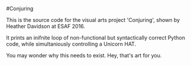 #Conjuring

This is the source code for the visual arts project 'Conjuring', shown by Heather Davidson at ESAF 2016.

It prints an inifnite loop of non-functional but syntactically correct Python code, while simultaniously controlling a Unicorn HAT.

You may wonder why this needs to exist. Hey, that's art for you.

